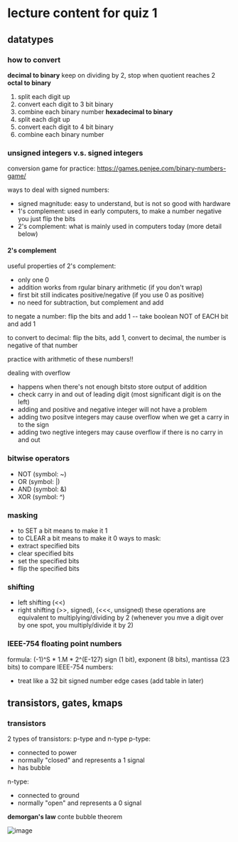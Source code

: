 # lecture content for quiz 1

## datatypes

### how to convert 

**decimal to binary**
keep on dividing by 2, stop when quotient reaches 2
**octal to binary**
1. split each digit up
2. convert each digit to 3 bit binary
3. combine each binary number
**hexadecimal to binary**
1. split each digit up
2. convert each digit to 4 bit binary
3. combine each binary number


### unsigned integers v.s. signed integers

conversion game for practice: https://games.penjee.com/binary-numbers-game/

ways to deal with signed numbers: 
- signed magnitude: easy to understand, but is not so good with hardware
- 1's complement: used in early computers, to make a number negative you just flip the bits
- 2's complement: what is mainly used in computers today (more detail below)

#### 2's complement
useful properties of 2's complement:
- only one 0
- addition works from rgular binary arithmetic (if you don't wrap)
- first bit still indicates positive/negative (if you use 0 as positive)
- no need for subtraction, but complement and add

to negate a number: flip the bits and add 1 -- take boolean NOT of EACH bit and add 1

to convert to decimal: flip the bits, add 1, convert to decimal, the number is negative of that number

practice with arithmetic of these numbers!!

dealing with overflow
- happens when there's not enough bitsto store output of addition
- check carry in and out of leading digit (most significant digit is on the left)
- adding and positive and negative integer will not have a problem
- adding two positve integers may cause overflow when we get a carry in to the sign
- adding two negtive integers may cause overflow if there is no carry in and out

### bitwise operators
- NOT (symbol: ~)
- OR (symbol: |)
- AND (symbol: &)
- XOR (symbol: ^)

### masking
- to SET a bit means to make it 1
- to CLEAR a bit means to make it 0
ways to mask:
- extract specified bits
- clear specified bits
- set the specified bits
- flip the specified bits


### shifting
- left shifting (<<)
- right shifting (>>, signed), (<<<, unsigned)
these operations are equivalent to multiplying/dividing by 2 (whenever you mve a digit over by one spot, you multiply/divide it by 2)

### IEEE-754 floating point numbers
formula: (-1)^S * 1.M * 2^(E-127)
sign (1 bit), exponent (8 bits), mantissa (23 bits)
to compare IEEE-754 numbers:
- treat like a 32 bit signed number
edge cases (add table in later)

## transistors, gates, kmaps

### transistors
2 types of transistors: p-type and n-type
p-type:
- connected to power
- normally "closed" and represents a 1 signal
- has bubble

n-type:
- connected to ground
- normally "open" and represents a 0 signal

**demorgan's law**
conte bubble theorem




![image](https://user-images.githubusercontent.com/74124557/166559560-57a6bb8a-6a26-4407-ac50-1a5106fd36a7.png)

